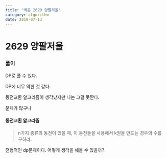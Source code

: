 ```yaml
---
title: "백준 2629 양팔저울"
category: algorithm
date: 2019-07-13
---
```




# 2629 양팔저울 

### 풀이 

DP로 풀 수 있다. 

DP에 너무 약한 것 같다.

동전교환 알고리즘이 생각났지만 나는 그걸 못짠다. 

문제가 많구나 

#### 동전교환 알고리즘 

> n가지 종류의 동전이 있을 때, 이 동전들을 사용해서 k원을 만드는 경우의 수를 구하라. 

전형적인 dp문제이다. 어떻게 생각을 해볼 수 있을까? 

